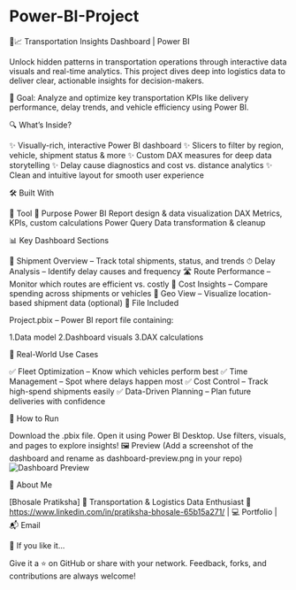 # Power-BI-Project

🚛📈 Transportation Insights Dashboard | Power BI


Unlock hidden patterns in transportation operations through interactive data visuals and real-time analytics. This project dives deep into logistics data to deliver clear, actionable insights for decision-makers.

🎯 Goal: Analyze and optimize key transportation KPIs like delivery performance, delay trends, and vehicle efficiency using Power BI.


🔍 What’s Inside?


✨ Visually-rich, interactive Power BI dashboard
✨ Slicers to filter by region, vehicle, shipment status & more
✨ Custom DAX measures for deep data storytelling
✨ Delay cause diagnostics and cost vs. distance analytics
✨ Clean and intuitive layout for smooth user experience


🛠 Built With


🧰 Tool	🔧 Purpose
Power BI	Report design & data visualization
DAX	Metrics, KPIs, custom calculations
Power Query	Data transformation & cleanup




📊 Key Dashboard Sections


🚚 Shipment Overview – Track total shipments, status, and trends
⏱ Delay Analysis – Identify delay causes and frequency
🛣 Route Performance – Monitor which routes are efficient vs. costly
💸 Cost Insights – Compare spending across shipments or vehicles
📍 Geo View – Visualize location-based shipment data (optional)
📁 File Included


Project.pbix – Power BI report file containing:

1.Data model
2.Dashboard visuals
3.DAX calculations


🧠 Real-World Use Cases


✅ Fleet Optimization – Know which vehicles perform best
✅ Time Management – Spot where delays happen most
✅ Cost Control – Track high-spend shipments easily
✅ Data-Driven Planning – Plan future deliveries with confidence



🚀 How to Run


Download the .pbix file.
Open it using Power BI Desktop.
Use filters, visuals, and pages to explore insights!
🖼 Preview
(Add a screenshot of the dashboard and rename as dashboard-preview.png in your repo)
![Dashboard Preview](dashboard-preview.png)



👤 About Me


[Bhosale Pratiksha]
📍 Transportation & Logistics Data Enthusiast
🔗 https://www.linkedin.com/in/pratiksha-bhosale-65b15a271/ | 💻 Portfolio | 📬 Email



🌟 If you like it...

Give it a ⭐ on GitHub or share with your network. Feedback, forks, and contributions are always welcome!

